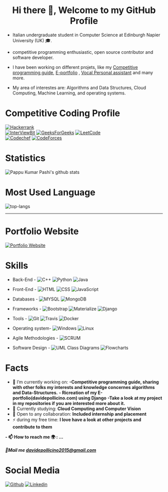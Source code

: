 <h1 align="center"> Hi there 👋, Welcome to my GitHub Profile<br/> </h1> 


* Italian undergraduate student in Computer Science at Edinburgh Napier University (UK) 🎓.
* competitive programming enthusiastic, open source contributor and software developer. 
* I have been working on different projets, like my [Competitive programming guide](https://github.com/omonimus1/competitive-programming), [E-portfolio](https://github.com/omonimus1/Portfolio) , [Vocal Personal assistant](https://github.com/omonimus1/personal_assistant) and many more.

* My area of interestes are: Algorithms and Data Structures, Cloud Computing, Machine Learning, and operating systems.

# Competitive Coding Profile #

[![Hackerrank](https://img.shields.io/badge/-hackerrank-7cfc00?style=flat&labelColor=7cfc00&logo=hackerrank&logoColor=white)](https://www.hackerrank.com/pappuskskumar/)	
[![InterViewBit](https://img.shields.io/badge/-Interviewbit-87ceeb?style=flat&labelColor=87ceeb&logo=Interviewbit&logoColor=white)](https://www.interviewbit.com/profile/omonimus1)
[![GeeksForGeeks](https://img.shields.io/badge/geeksforfeeks-davidepollicino-green)](https://auth.geeksforgeeks.org/user/davidepollicino/practice/)	
[![LeetCode](https://img.shields.io/badge/-LeetCode-ff8c00?style=flat&labelColor=ff8c00&logo=LeetCode&logoColor=white)](https://leetcode.com/omonimus1/)	
[![Codechef](https://img.shields.io/badge/-Codechef-909090?style=flat&labelColor=909090&logo=Codechef&logoColor=white)](https://www.codechef.com/users/omonimus)
[![CodeForces](https://img.shields.io/badge/-CodeForces-ec6161?style=flat&labelColor=ec6161&logo=CodeForces&logoColor=white)](https://codeforces.com/profile/Davide_Pollicino)	

# Statistics #

![Pappu Kumar Pashi's github stats](https://github-readme-stats.vercel.app/api?username=omonimus1&show_icons=true&theme=tokyonight)

# Most Used Language #

![top-langs](https://github-readme-stats.vercel.app/api/top-langs?username=omonimus1&show_icons=true&title_color=fff&icon_color=79ff97&text_color=9f9f9f&bg_color=151515)

---

# Portfolio Website #
[![Portfolio Website](https://img.shields.io/badge/davide%20pollicino-Portfolio%20website-yellow)](https://www.davidepollicino.com/)

# Skills #

- Back-End -
![C++](https://img.shields.io/badge/C++%2090%25-black.svg)
![Python](https://img.shields.io/badge/Python%2070%25-blue.svg)
![Java](https://img.shields.io/badge/Java%2062%25-orange.svg)

- Front-End -
![HTML](https://img.shields.io/badge/HTML%2085%25-red.svg)
![CSS](https://img.shields.io/badge/CSS%2085%25-purple.svg)
![JavaScript](https://img.shields.io/badge/Javascript%2070.5%25-orange.svg)

- Databases -
![MYSQL](https://img.shields.io/badge/MySQL%2088%25-blue.svg)
![MongoDB](https://img.shields.io/badge/MongoDB%2065%25-green.svg)

- Frameworks -
![Bootstrap](https://img.shields.io/badge/Bootstrap%2085%25-purple.svg)
![Materialize](https://img.shields.io/badge/Materialize%2075%25-coral.svg)
![Django](https://img.shields.io/badge/Django%2040%25-green.svg)

- Tools -
![Git](https://img.shields.io/badge/Git%2098%25-gray.svg)
![Travis](https://img.shields.io/badge/Travis%2070%25-yellow.svg)
![Docker](https://img.shields.io/badge/Docker%2068%25-blue.svg)


- Operating system-
![Windows](https://img.shields.io/badge/WINDOWS%2090%25-blue.svg)
![Linux](https://img.shields.io/badge/Linux%2090%25-gray.svg)


- Agile Methodologies -
![SCRUM](https://img.shields.io/badge/SCRUM%2090%25-blue.svg)

- Software Design -
![UML Class Diagrams](https://img.shields.io/badge/UMLClassDiagrams%2095%25-black.svg)
![Flowcharts](https://img.shields.io/badge/FLowCharts%2095%25-yellow.svg) 


# Facts #

- 🔭 I’m currently working on: 
**-Competitive programming guide, sharing with other folks my interests and knowledge concernes algorithms and Data-Structures.**
**- Ricreation of my E-portfolio(davidepollicino.com) using Django** 
**-Take a look at my project in my repositories if you are interested more about it.**
- 🌱 Currently studying: **Cloud Computing and Computer Vision**
- 👯 Open to any collaboration: **Included internship and placement**
- ⚡ during my free time: **I love have a look at other projects and contribute to them**

**- 📫 How to reach me 🌍 : ...**
##### 💌Mail me [davidepollicino2015@gmail.com]()



# Social Media #
[![Github](https://img.shields.io/badge/-Github-000?style=flat&logo=Github&logoColor=white)](https://github.com/omonimus1)
[![Linkedin](https://img.shields.io/badge/-LinkedIn-blue?style=flat&logo=Linkedin&logoColor=white)](https://www.linkedin.com/in/davidepollicino7/)



